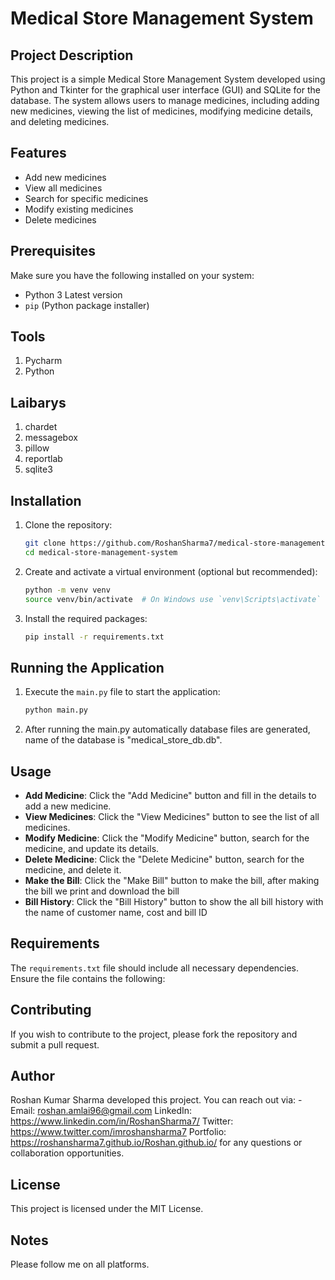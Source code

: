 # Medical Store Management System

## Project Description
This project is a simple Medical Store Management System developed using Python and Tkinter for the graphical user interface (GUI) and SQLite for the database. The system allows users to manage medicines, including adding new medicines, viewing the list of medicines, modifying medicine details, and deleting medicines.

## Features
- Add new medicines
- View all medicines
- Search for specific medicines
- Modify existing medicines
- Delete medicines

## Prerequisites
Make sure you have the following installed on your system:
- Python 3 Latest version
- `pip` (Python package installer)

## Tools
1. Pycharm
2. Python

## Laibarys 
1. chardet
2. messagebox
3. pillow
4. reportlab
5. sqlite3

## Installation
1. Clone the repository:
    ```bash
    git clone https://github.com/RoshanSharma7/medical-store-management-system.git
    cd medical-store-management-system
    ```

2. Create and activate a virtual environment (optional but recommended):
    ```bash
    python -m venv venv
    source venv/bin/activate  # On Windows use `venv\Scripts\activate`
    ```

3. Install the required packages:
    ```bash
    pip install -r requirements.txt
    ```

## Running the Application
1. Execute the `main.py` file to start the application:
    ```bash
    python main.py
    ```

2. After running the main.py automatically database files are generated, name of the database is "medical_store_db.db". 

## Usage
- **Add Medicine**: Click the "Add Medicine" button and fill in the details to add a new medicine.
- **View Medicines**: Click the "View Medicines" button to see the list of all medicines.
- **Modify Medicine**: Click the "Modify Medicine" button, search for the medicine, and update its details.
- **Delete Medicine**: Click the "Delete Medicine" button, search for the medicine, and delete it.
- **Make the Bill**: Click the "Make Bill" button to make the bill, after making the bill we print and download the bill
- **Bill History**: Click the "Bill History" button to show the all bill history with the name of customer name, cost and bill ID 

## Requirements
The `requirements.txt` file should include all necessary dependencies. Ensure the file contains the following:

## Contributing
If you wish to contribute to the project, please fork the repository and submit a pull request.

## Author
Roshan Kumar Sharma developed this project. You can reach out via: - Email: roshan.amlai96@gmail.com LinkedIn: https://www.linkedin.com/in/RoshanSharma7/ Twitter: https://www.twitter.com/imroshansharma7 Portfolio: https://roshansharma7.github.io/Roshan.github.io/ for any questions or collaboration opportunities.

## License
This project is licensed under the MIT License.

## Notes
Please follow me on all platforms.
